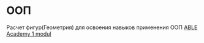 # ООП
Расчет фигур(Геометрия) для освоения навыков применения ООП
[ABLE Academy 1 modul](https://ableacademy.getcourse.ru/teach/control/stream/view/id/99851143)
